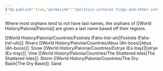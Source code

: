 ```yaml
---
{"dg-publish":true,"permalink":"/politics-cultural-tings-and-other-info/orphanages-and-orphans/"}
---
```


Where most orphans tend to not have last names, the orphans of [[World History/Palonia\|Palonia]] are given a last name based off their regions.


[[World History/Palonia/Countries/Fostrela (Fahs-trel-uh)\|Fostrela (Fahs-trel-uh)]]: Rivers
[[World History/Palonia/Countries/Abus (Ah-boos)\|Abus (Ah-boos)]]: Snow
[[World History/Palonia/Countries/Estrye (Es-tray)\|Estrye (Es-tray)]]: Vine
[[World History/Palonia/Countries/The Shattered Isles\|The Shattered Isles]]: Storm
[[World History/Palonia/Countries/The Dry Basin\|The Dry Basin]]: Sand
